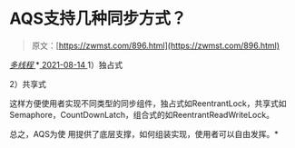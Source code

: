 <!--yml
category: 未分类
date: 0001-01-01 00:00:00
--->

# AQS支持几种同步方式？

> 原文：[https://zwmst.com/896.html](https://zwmst.com/896.html)

   [ *多线程* ](https://zwmst.com/%e5%a4%9a%e7%ba%bf%e7%a8%8b)*[ <time datetime="2021-08-14T09:32:15+08:00"> 2021-08-14 </time> ](https://zwmst.com/896.html)  1）独占式

2）共享式

这样方便使用者实现不同类型的同步组件，独占式如ReentrantLock，共享式如 Semaphore，CountDownLatch，组合式的如ReentrantReadWriteLock。

总之，AQS为使 用提供了底层支撑，如何组装实现，使用者可以自由发挥。*
